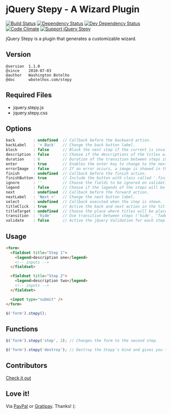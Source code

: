 # jQuery Stepy - A Wizard Plugin

[![Build Status](https://img.shields.io/travis/wbotelhos/stepy/master.svg)](https://travis-ci.org/wbotelhos/stepy "Travis CI")
[![Dependency Status](https://david-dm.org/wbotelhos/stepy.svg)](https://david-dm.org/wbotelhos/stepy "Dependency Status")
[![Dev Dependency Status](https://david-dm.org/wbotelhos/stepy/dev-status.svg)](https://david-dm.org/wbotelhos/stepy#info=devDependencies "Dev Dependency Status")
[![Code Climate](https://codeclimate.com/github/wbotelhos/stepy.png)](https://codeclimate.com/github/wbotelhos/stepy)
[![Support jQuery Stepy](http://img.shields.io/gittip/wbotelhos.svg)](https://gratipay.com/~wbotelhos)

jQuery Stepy is a plugin that generates a customizable wizard.

## Version

```
@version  1.1.0
@since    2010-07-03
@author   Washington Botelho
@doc      wbotelhos.com/stepy
```

## Required Files

+ jquery.stepy.js
+ jquery.stepy.css

## Options

```js
back        : undefined  // Callback before the backward action.
backLabel   : '< Back'   // Change the back button label.
block       : false      // Block the next step if the current is invalid.
description : false      // Choose if the descriptions of the titles will be showed.
duration    : 0          // Duration of the transition between steps in ms.
enter       : true       // Enables the enter key to change to the next step.
errorImage  : false      // If an error occurs, a image is showed in the title of the corresponding step.
finish      : undefined  // Callback before the finish action.
finishButton: true       // Include the button with class called '.finish' into the last step.
ignore      : ''         // Choose the fields to be ignored on validation.
legend      : false      // Choose if the legends of the steps will be showed.
next        : undefined  // Callback before the forward action.
nextLabel   : 'Next >'   // Change the next button label.
select      : undefined  // Callback executed when the step is shown.
titleClick  : true       // Active the back and next action in the titles.
titleTarget : undefined  // Choose the place where titles will be placed.
transition  : 'hide'     // Use transition between steps ('hide', 'fade' or 'slide').
validate    : false      // Active the jQuery Validation for each step.
```

## Usage

```html
<form>
  <fieldset title="Step 1">
    <legend>description one</legend>
    <!-- inputs -->
  </fieldset>

  <fieldset title="Step 2">
    <legend>description two</legend>
    <!-- inputs -->
  </fieldset>

  <input type="submit" />
</form>
```

```js
$('form').stepy();
```

## Functions

```js
$('form').stepy('step', 2); // Changes the form to the second step.

$('form').stepy('destroy'); // Destroy the Stepy's bind and gives you the raw element.
```

## Contributors

[Check it out](http://github.com/wbotelhos/stepy/graphs/contributors)

## Love it!

Via [PayPal](https://www.paypal.com/cgi-bin/webscr?cmd=_donations&business=X8HEP2878NDEG&item_name=stepy) or [Gratipay](https://gratipay.com/stepy). Thanks! (:
